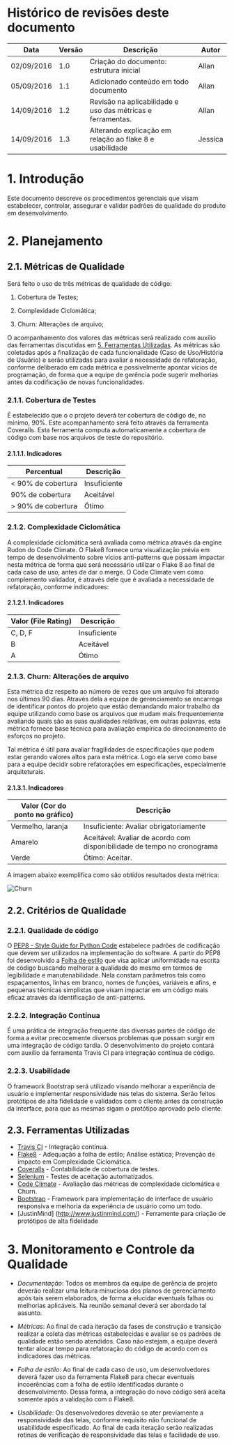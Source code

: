 # Histórico de revisões deste documento

|Data      |Versão|Descrição            |Autor    |
|----------|------|---------------------|---------|
|02/09/2016|1.0   |Criação do documento: estrutura inicial |Allan    |
|05/09/2016|1.1   |Adicionado conteúdo em todo documento   |Allan    |
|14/09/2016|1.2   |Revisão na aplicabilidade e uso das métricas e ferramentas.   |Allan    |
|14/09/2016|1.3   |Alterando explicação em relação ao flake 8 e usabilidade  |Jessica      |

# 1. Introdução
Este documento descreve os procedimentos gerenciais que visam estabelecer, controlar, assegurar e validar padrões de qualidade do produto em desenvolvimento.

# 2. Planejamento

## 2.1. Métricas de Qualidade
Será feito o uso de três métricas de qualidade de código: 

1. Cobertura de Testes;

2. Complexidade Ciclomática;

3. Churn: Alterações de arquivo;

O acompanhamento dos valores das métricas será realizado com auxílio das ferramentas discutidas em [5. Ferramentas Utilizadas](#5-ferramentas-utilizadas). As métricas são coletadas após a finalização de cada funcionalidade (Caso de Uso/História de Usuário) e serão utilizadas para avaliar a necessidade de refatoração, conforme deliberado em cada métrica e possivelmente apontar vícios de programação, de forma que a equipe de gerência pode sugerir melhorias antes da codificação de novas funcionalidades.

### 2.1.1. Cobertura de Testes
É estabelecido que o o projeto deverá ter cobertura de código de, no mínimo, 90%. Este acompanhamento será feito através da ferramenta Coveralls. Esta ferramenta computa automaticamente a cobertura de código com base nos arquivos de teste do repositório.

#### 2.1.1.1. Indicadores

|Percentual          |Descrição            |
|--------------------|---------------------|
| < 90% de cobertura | Insuficiente        |
| 90% de cobertura   | Aceitável           |
| > 90% de cobertura | Ótimo               |


### 2.1.2. Complexidade Ciclomática

A complexidade ciclomática será avaliada como métrica através da engine Rudon do Code Climate. O Flake8 fornece uma visualização prévia em tempo de desenvolvimento sobre vícios anti-patterns que possam impactar nesta métrica de forma que será necessário utilizar o Flake 8 ao final de cada caso de uso, antes de dar o merge. O Code Climate vem como complemento validador, é através dele que é avaliada a necessidade de refatoração, conforme indicadores:

#### 2.1.2.1. Indicadores

|Valor (File Rating) |Descrição            |
|--------------------|---------------------|
|C, D, F             |Insuficiente         |
|B                   |Aceitável            |
|A                   |Ótimo                |


### 2.1.3. Churn: Alterações de arquivo

Esta métrica diz respeito ao número de vezes que um arquivo foi alterado nos últimos 90 dias. Através dela a equipe de gerenciamento se encarrega de identificar pontos do projeto que estão demandando maior trabalho da equipe utilizando como base os arquivos que mudam mais frequentemente avaliando quais são as suas qualidades relativas, em outras palavras, esta métrica fornece base técnica para avaliação empírica do direcionamento de esforços no projeto. 

Tal métrica é útil para avaliar fragilidades de especificações que podem estar gerando valores altos para esta métrica. Logo ela serve como base para a equipe decidir sobre refatorações em especificações, especialmente arquiteturais.


#### 2.1.3.1. Indicadores

|Valor (Cor do ponto no gráfico)|Descrição            |
|-------------------------------|---------------------|
|Vermelho, laranja              |Insuficiente: Avaliar obrigatoriamente |
|Amarelo                        |Aceitável: Avaliar de acordo com disponibilidade de tempo no cronograma|
|Verde                          |Ótimo: Aceitar.                |

A imagem abaixo exemplifica como são obtidos resultados desta métrica:

![Churn](https://raw.githubusercontent.com/wiki/fga-gpp-mds/2016.2-Time05-SalasFGA/img/churn.png) 

## 2.2. Critérios de Qualidade

### 2.2.1. Qualidade de código
O [PEP8 - Style Guide for Python Code](https://www.python.org/dev/peps/pep-0008/) estabelece padrões de codificação que devem ser utilizados na implementação do software. A partir do PEP8 foi desenvolvido a [Folha de estilo](https://github.com/fga-gpp-mds/2016.2-Time05/wiki/Folha-de-Estilo) que visa aplicar uniformidade na escrita de código buscando melhorar a qualidade do mesmo em termos de legibilidade e manutenabilidade. Nela constam parâmetros tais como espaçamentos, linhas em branco, nomes de funções, variáveis e afins, e pequenas técnicas simplistas que visam impactar em um código mais eficaz através da identificação de anti-patterns.

### 2.2.2. Integração Contínua
É uma prática de integração frequente das diversas partes de código de forma a evitar precocemente diversos problemas que possam surgir em uma integração de código tardia.
O desenvolvimento do projeto contará com auxílio da ferramenta Travis CI para integração contínua de código.

### 2.2.3. Usabilidade
O framework Bootstrap será utilizado visando melhorar a experiência de usuário e implementar responsividade nas telas do sistema. Serão feitos protótipos de alta fidelidade e validados com o cliente antes da construção da interface, para que as mesmas sigam o protótipo aprovado pelo cliente.

## 2.3. Ferramentas Utilizadas
* [Travis CI](https://travis-ci.org/fga-gpp-mds/2016.2-SAS_FGA) - Integração contínua.
* [Flake8](https://pypi.python.org/pypi/flake8/) - Adequação a folha de estilo; Análise estática; Prevenção de impacto em Complexidade Ciclomática.
* [Coveralls](https://coveralls.io/) - Contabilidade de cobertura de testes.
* [Selenium](http://www.seleniumhq.org/) - Testes de aceitação automatizados.
* [Code Climate](https://www.codeclimate.com) - Avaliação das métricas de complexidade ciclomática e Churn.
* [Bootstrap](http://getbootstrap.com/) - Framework para implementação de interface de usuário responsiva e melhoria da experiência de usuário como um todo.
* [JustinMind] (http://www.justinmind.com/) - Ferramente para criação de protótipos de alta fidelidade

# 3. Monitoramento e Controle da Qualidade
* *Documentação*: Todos os membros da equipe de gerência de projeto deverão realizar uma leitura minuciosa dos planos de gerenciamento após tais serem elaborados, de forma a elucidar eventuais falhas ou melhorias aplicáveis. Na reunião semanal deverá ser abordado tal assunto.

* *Métricas*: Ao final de cada iteração da fases de construção e transição realizar a coleta das métricas estabelecidas e avaliar se os padrões de qualidade estão sendo atendidos. Caso não estejam, a equipe deverá tentar alocar tempo para refatoração do código de acordo com os indicadores das métricas.

* *Folha de estilo*: Ao final de cada caso de uso, um desenvolvedores deverá fazer uso da ferramenta Flake8 para checar eventuais incoerências com a folha de estilo identificadas durante o desenvolvimento. Dessa forma, a integração do novo código será aceita somente após a validação com o Flake8.

* *Usabilidade*: Os desenvolvedores deverão se ater previamente a responsividade das telas, conforme requisito não funcional de usabilidade especificado. Ao final de cada iteração serão realizadas rotinas de verificação de responsividade das telas e facilidade de uso.